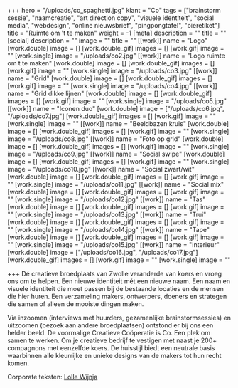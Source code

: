 +++
hero = "/uploads/co_spaghetti.jpg"
klant = "Co"
tags = ["brainstorm sessie", "naamcreatie", "art direction copy", "visuele identiteit", "social media", "webdesign", "online nieuwsbrief", "pingpongtafel", "bieretiket"]
title = "Ruimte om 't te maken"
weight = -1
[meta]
description = ""
title = ""
[social]
description = ""
image = ""
title = ""
[[work]]
name = "Logo"
[work.double]
image = []
[work.double_gif]
images = []
[work.gif]
image = ""
[work.single]
image = "/uploads/co2.jpg"
[[work]]
name = "Logo ruimte om t te maken"
[work.double]
image = []
[work.double_gif]
images = []
[work.gif]
image = ""
[work.single]
image = "/uploads/co3.jpg"
[[work]]
name = "Grid"
[work.double]
image = []
[work.double_gif]
images = []
[work.gif]
image = ""
[work.single]
image = "/uploads/co4.jpg"
[[work]]
name = "Grid dikke lijnen"
[work.double]
image = []
[work.double_gif]
images = []
[work.gif]
image = ""
[work.single]
image = "/uploads/co5.jpg"
[[work]]
name = "Iconen duo"
[work.double]
image = ["/uploads/co6.jpg", "/uploads/co7.jpg"]
[work.double_gif]
images = []
[work.gif]
image = ""
[work.single]
image = ""
[[work]]
name = "Beeldbazen kruis"
[work.double]
image = []
[work.double_gif]
images = []
[work.gif]
image = ""
[work.single]
image = "/uploads/co8.jpg"
[[work]]
name = "Foto op grid"
[work.double]
image = []
[work.double_gif]
images = []
[work.gif]
image = ""
[work.single]
image = "/uploads/co9.jpg"
[[work]]
name = "Social swipe"
[work.double]
image = []
[work.double_gif]
images = []
[work.gif]
image = ""
[work.single]
image = "/uploads/co10.jpg"
[[work]]
name = "Social zwart/wit"
[work.double]
image = []
[work.double_gif]
images = []
[work.gif]
image = ""
[work.single]
image = "/uploads/co11.jpg"
[[work]]
name = "Social mix"
[work.double]
image = []
[work.double_gif]
images = []
[work.gif]
image = ""
[work.single]
image = "/uploads/co12.jpg"
[[work]]
name = "Tas"
[work.double]
image = []
[work.double_gif]
images = []
[work.gif]
image = ""
[work.single]
image = "/uploads/co13.jpg"
[[work]]
name = "Trui"
[work.double]
image = []
[work.double_gif]
images = []
[work.gif]
image = ""
[work.single]
image = "/uploads/co14.jpg"
[[work]]
name = "Tape"
[work.double]
image = []
[work.double_gif]
images = []
[work.gif]
image = ""
[work.single]
image = "/uploads/co15.jpg"
[[work]]
name = "Interieur"
[work.double]
image = ["/uploads/co16.jpg", "/uploads/co17.jpg"]
[work.double_gif]
images = []
[work.gif]
image = ""
[work.single]
image = ""

+++
Dé creatieve broedplaats van Zwolle veranderde van koers en vroeg ons om te helpen. Een nieuwe identiteit mét een nieuwe naam. Een naam en visuele identiteit die moet passen bij de bestaande locaties en de mensen die hier huren. Een verzameling makers, ontwerpers, doeners en strategen die samen of alleen de mooiste dingen maken.

Via inzoomen (interviews met huurders, gezamenlijke brainstormsessies) en uitzoomen (bezoek aan andere broedplaatsen) ontstond er bij ons een helder beeld. De voormalige Creatieve Coöperatie is Co. Een plek om samen te werken. Om je creatieve bedrijf te vestigen met naast je 200+ compagnons met eenzelfde koers. De huisstijl biedt een neutrale basis waarbinnen alle kleurrijke en unieke designs van de makers tot hun recht komen.

Corporate teksten: [Lolle Wijnja](https://www.linkedin.com/in/lollewijnja/?originalSubdomain=nl "Lolle Wijnja")